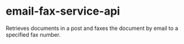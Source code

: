 # email-fax-service-api
Retrieves documents in a post and faxes the document by email to a specified fax number.

